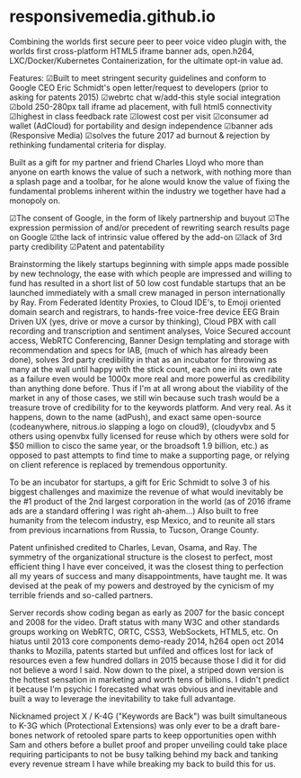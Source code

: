# responsivemedia.github.io

Combining the worlds first secure peer to peer voice video plugin with, the worlds first cross-platform HTML5 iframe banner ads, open.h264, LXC/Docker/Kubernetes Containerization, for the ultimate opt-in value ad. 

Features:
 ☑Built to meet stringent security guidelines and conform to Google CEO Eric Schmidt's open letter/request to developers (prior to asking for patents 2015)
 ☑webrtc chat w/add-this style social integration
 ☑bold 250-280px tall iframe ad placement, with full html5 connectivity
 ☑highest in class feedback rate
 ☑lowest cost per visit
 ☑consumer ad wallet (AdCloud) for portability and design independence 
 ☑banner ads (Responsive Media)
 ☑solves the future 2017 ad burnout & rejection by rethinking fundamental criteria for display.

Built as a gift for my partner and friend Charles Lloyd who more than anyone on earth knows the value of such a network, with nothing more than a splash page and a toolbar, for he alone would know the value of fixing the fundamental problems inherent within the industry we together have had a monopoly on. 

 ☑The consent of Google, in the form of likely partnership and buyout
 ☑The expression permission of and/or precedent of rewriting search results page on Google
 ☑the lack of intrinsic value offered by the add-on
 ☑lack of 3rd party credibility
 ☑Patent and patentability

Brainstorming the likely startups beginning with simple apps made possible by new technology, the ease with which people are impressed and willing to fund has resulted in a short list of 50 low cost fundable startups that an be launched immediately with a small crew managed in person internationally by Ray. From Federated Identity Proxies, to Cloud IDE's, to Emoji oriented domain search and registrars, to hands-free voice-free device EEG Brain Driven UX (yes, drive or move a cursor by thinking), Cloud PBX with call recording and transcription and sentiment analyses, Voice Secured account access, WebRTC Conferencing, Banner Design templating and storage with recommendation and specs  for IAB, (much of which has already been done), solves 3rd party credibility in that as an incubator for throwing as many at the wall until happy with the stick count, each one ini its own rate as a failure even would be 1000x more real and more powerful as credibility than anything done before. Thus if I'm at all wrong about the viability of the market in any of those cases, we still win because such trash would be a treasure trove of credibility for to the keywords platform. And very real. As it happens, down to the name (adPush), and exact same open-source (codeanywhere, nitrous.io slapping a logo on cloud9), (cloudyvbx and 5 others using openvbx fully licensed for reuse which by others were sold for $50 million to cisco the same year, or the broadsoft 1.9 billion, etc.) as opposed to past attempts to find time to make a supporting page, or relying on client reference is replaced by tremendous opportunity. 

To be an incubator for startups, a gift for Eric Schmidt to solve 3 of his biggest challenges and maximize the revenue of what would inevitably be the #1 product of the 2nd largest corporation in the world (as of 2016 iframe ads are a standard offering I was right ah-ahem...) Also built to free humanity from the telecom industry, esp Mexico, and to reunite all stars from previous incarnations from Russia, to Tucson,  Orange County.

Patent unfinished credited to Charles, Levan, Osama, and Ray. The symmetry of the organizational structure is the closest to perfect, most efficient thing I have ever conceived, it was the closest thing to perfection all my years of success and many disappointments, have taught me. It was devised at the peak of my powers and destroyed by the cynicism of my terrible friends and so-called partners.

Server records show coding began as early as 2007 for the basic concept and 2008 for the video. Draft status with many W3C and other standards groups working on WebRTC, ORTC, CSS3, WebSockets, HTML5, etc. On hiatus until 2013 core components demo-ready 2014, h264 open oct 2014 thanks to Mozilla, patents started but unfiled and offices lost for lack of resources even a few hundred dollars in 2015 because those I did it for did not believe a word I said. Now down to the pixel, a striped down version is the hottest sensation in marketing and worth tens of billions. I didn't predict it because I'm psychic I forecasted what was obvious and inevitable and built a way to leverage the inevitability to take full advantage.

Nicknamed project X / K-4G ("Keywords are Back") was built simultaneous to K-3G which (Protectional Extensions) was only ever to be a draft bare-bones network of retooled spare parts to keep opportunities open withh Sam and others before a bullet proof and proper unveiling could take place requiring participants to not be busy talking behind my back and tanking every revenue stream I have while breaking my back to build this for us.
